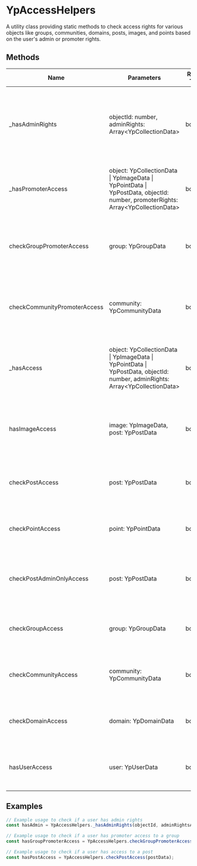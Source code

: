 # YpAccessHelpers

A utility class providing static methods to check access rights for various objects like groups, communities, domains, posts, images, and points based on the user's admin or promoter rights.

## Methods

| Name                        | Parameters                                                                 | Return Type | Description                                                                                   |
|-----------------------------|----------------------------------------------------------------------------|-------------|-----------------------------------------------------------------------------------------------|
| _hasAdminRights             | objectId: number, adminRights: Array\<YpCollectionData\>                   | boolean     | Checks if the user has admin rights for the given object ID within the provided admin rights. |
| _hasPromoterAccess          | object: YpCollectionData \| YpImageData \| YpPointData \| YpPostData, objectId: number, promoterRights: Array\<YpCollectionData\> | boolean     | Checks if the user has promoter access for the given object.                                  |
| checkGroupPromoterAccess    | group: YpGroupData                                                         | boolean     | Checks if the user has promoter access to the specified group.                                |
| checkCommunityPromoterAccess| community: YpCommunityData                                                 | boolean     | Checks if the user has promoter access to the specified community.                            |
| _hasAccess                  | object: YpCollectionData \| YpImageData \| YpPointData \| YpPostData, objectId: number, adminRights: Array\<YpCollectionData\> | boolean     | Checks if the user has access to the given object based on admin rights.                      |
| hasImageAccess              | image: YpImageData, post: YpPostData                                       | boolean     | Checks if the user has access to the specified image within a post.                           |
| checkPostAccess             | post: YpPostData                                                           | boolean     | Checks if the user has access to the specified post.                                          |
| checkPointAccess            | point: YpPointData                                                         | boolean     | Checks if the user has access to the specified point.                                         |
| checkPostAdminOnlyAccess    | post: YpPostData                                                           | boolean     | Checks if the user has admin-only access to the specified post.                               |
| checkGroupAccess            | group: YpGroupData                                                         | boolean     | Checks if the user has access to the specified group.                                         |
| checkCommunityAccess        | community: YpCommunityData                                                 | boolean     | Checks if the user has access to the specified community.                                     |
| checkDomainAccess           | domain: YpDomainData                                                       | boolean     | Checks if the user has access to the specified domain.                                        |
| hasUserAccess               | user: YpUserData                                                           | boolean     | Checks if the user has access to the specified user profile.                                  |

## Examples

```typescript
// Example usage to check if a user has admin rights
const hasAdmin = YpAccessHelpers._hasAdminRights(objectId, adminRightsArray);

// Example usage to check if a user has promoter access to a group
const hasGroupPromoterAccess = YpAccessHelpers.checkGroupPromoterAccess(groupData);

// Example usage to check if a user has access to a post
const hasPostAccess = YpAccessHelpers.checkPostAccess(postData);
```